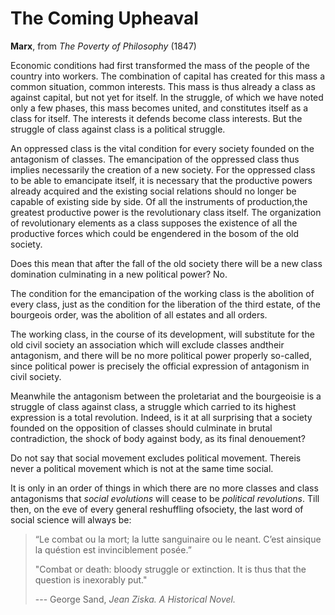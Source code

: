 # The Coming Upheaval
**Marx**, from *The Poverty of Philosophy* (1847)

Economic conditions had first transformed the mass of the people of the country into workers. The combination of capital has created for this mass a common situation, common interests. This mass is thus already a class as against capital, but not yet for itself. In the struggle, of which we have noted only a few phases, this mass becomes united, and constitutes itself as a class for itself. The interests it defends become class interests. But the struggle of class against class is a political struggle.

An oppressed class is the vital condition for every society founded on the antagonism of classes. The emancipation of the oppressed class thus implies necessarily the creation of a new society. For the oppressed class to be able to emancipate itself, it is necessary that the productive powers already acquired and the existing social relations should no longer be capable of existing side by side. Of all the instruments of production,the greatest productive power is the revolutionary class itself. The organization of revolutionary elements as a class supposes the existence of all the productive forces which could be engendered in the bosom of the old society.

Does this mean that after the fall of the old society there will be a new class domination culminating in a new political power? No.

The condition for the emancipation of the working class is the abolition of every class, just as the condition for the liberation of the third estate, of the bourgeois order, was the abolition of all estates and all orders.

The working class, in the course of its development, will substitute for the old civil society an association which will exclude classes andtheir antagonism, and there will be no more political power properly so-called, since political power is precisely the official expression of antagonism in civil society.

Meanwhile the antagonism between the proletariat and the bourgeoisie is a struggle of class against class, a struggle which carried to its highest expression is a total revolution. Indeed, is it at all surprising that a society founded on the opposition of classes should culminate in brutal contradiction, the shock of body against body, as its final denouement?

Do not say that social movement excludes political movement. Thereis never a political movement which is not at the same time social.

It is only in an order of things in which there are no more classes and class antagonisms that *social evolutions* will cease to be *political revolutions*. Till then, on the eve of every general reshuffling ofsociety, the last word of social science will always be:

> “Le combat ou la mort; la lutte sanguinaire ou le neant. C’est ainsique la quéstion est invinciblement posée.” 
>
> "Combat or death: bloody struggle or extinction. It is thus that the question is inexorably put." 
>
> --- George Sand, *Jean Ziska. A Historical Novel.*
